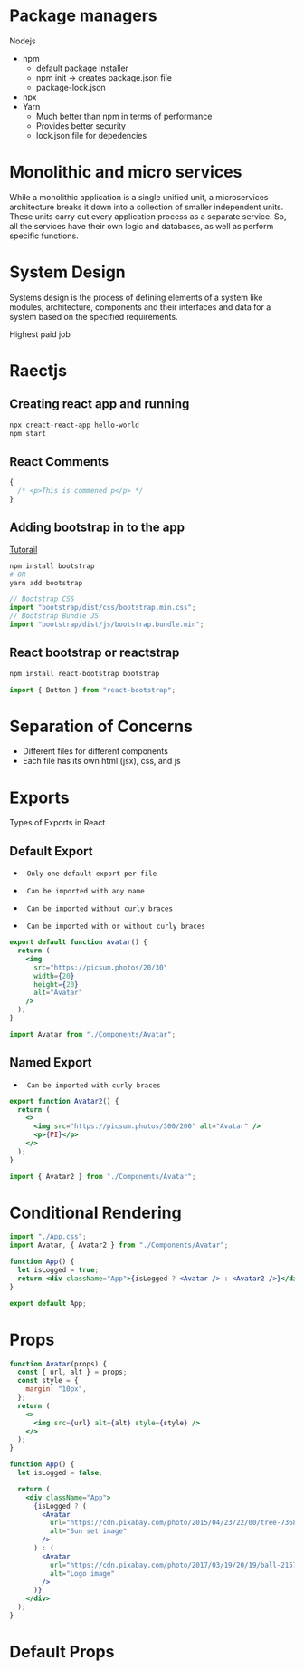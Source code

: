 # Package managers

Nodejs

- npm
  - default package installer
  - npm init -> creates package.json file
  - package-lock.json
- npx
- Yarn
  - Much better than npm in terms of performance
  - Provides better security
  - lock.json file for depedencies

# Monolithic and micro services

While a monolithic application is a single unified unit, a microservices architecture
breaks it down into a collection of smaller independent units.
These units carry out every application process as a separate service.
So, all the services have their own logic and databases, as well as perform specific functions.

# System Design

Systems design is the process of defining elements of a system like modules, architecture, components and their interfaces and data for a system based on the specified requirements.

Highest paid job

# Raectjs

## Creating react app and running

```bash
npx creact-react-app hello-world
npm start
```

## React Comments

```jsx
{
  /* <p>This is commened p</p> */
}
```

## Adding bootstrap in to the app

[Tutorail](https://blog.logrocket.com/using-bootstrap-with-react-tutorial-with-examples/)

```bash
npm install bootstrap
# OR
yarn add bootstrap
```

```jsx
// Bootstrap CSS
import "bootstrap/dist/css/bootstrap.min.css";
// Bootstrap Bundle JS
import "bootstrap/dist/js/bootstrap.bundle.min";
```

## React bootstrap or reactstrap

```bash
npm install react-bootstrap bootstrap
```

```jsx
import { Button } from "react-bootstrap";
```

# Separation of Concerns

- Different files for different components
- Each file has its own html (jsx), css, and js

# Exports

Types of Exports in React

## Default Export

-      Only one default export per file
-      Can be imported with any name
-      Can be imported without curly braces
-      Can be imported with or without curly braces

```jsx
export default function Avatar() {
  return (
    <img
      src="https://picsum.photos/20/30"
      width={20}
      height={20}
      alt="Avatar"
    />
  );
}
```

```jsx
import Avatar from "./Components/Avatar";
```

## Named Export

-      Can be imported with curly braces

```jsx
export function Avatar2() {
  return (
    <>
      <img src="https://picsum.photos/300/200" alt="Avatar" />
      <p>{PI}</p>
    </>
  );
}
```

```jsx
import { Avatar2 } from "./Components/Avatar";
```

# Conditional Rendering

```jsx
import "./App.css";
import Avatar, { Avatar2 } from "./Components/Avatar";

function App() {
  let isLogged = true;
  return <div className="App">{isLogged ? <Avatar /> : <Avatar2 />}</div>;
}

export default App;
```

# Props

```jsx
function Avatar(props) {
  const { url, alt } = props;
  const style = {
    margin: "10px",
  };
  return (
    <>
      <img src={url} alt={alt} style={style} />
    </>
  );
}

function App() {
  let isLogged = false;

  return (
    <div className="App">
      {isLogged ? (
        <Avatar
          url="https://cdn.pixabay.com/photo/2015/04/23/22/00/tree-736885__480.jpg"
          alt="Sun set image"
        />
      ) : (
        <Avatar
          url="https://cdn.pixabay.com/photo/2017/03/19/20/19/ball-2157465__340.png"
          alt="Logo image"
        />
      )}
    </div>
  );
}
```

# Default Props
